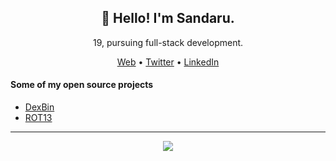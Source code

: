 <h2 align="center">👋 Hello! I'm Sandaru.</h2>

<p align="center">
19, pursuing full-stack development.
</p>

<p align="center">
  <a href="https://sandaru.dev">Web</a> •
  <a href="https://twitter.com/sandaruonline">Twitter</a> •
  <a href="https://www.linkedin.com/in/sandaruonline">LinkedIn</a>
</p>

<h4>Some of my open source projects</h4>
<ul>
  <li><a href="https://github.com/sandaruonline/DexBin">DexBin</a></li>
  <li><a href="https://github.com/sandaruonline/ROT13">ROT13</a></li>
</ul> 

---
<p align="center">
<a href="https://hits.seeyoufarm.com"><img src="https://hits.seeyoufarm.com/api/count/incr/badge.svg?url=https%3A%2F%2Fgithub.com%2Fsandaruonline&count_bg=%2379C83D&title_bg=%23555555&icon=&icon_color=%23E7E7E7&title=visits&edge_flat=true"/></a>
</p>
